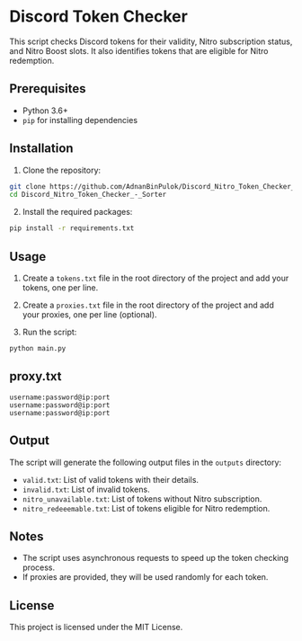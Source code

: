 # Discord Token Checker

This script checks Discord tokens for their validity, Nitro subscription status, and Nitro Boost slots. It also identifies tokens that are eligible for Nitro redemption.

## Prerequisites

- Python 3.6+
- `pip` for installing dependencies

## Installation

1. Clone the repository:

```bash
git clone https://github.com/AdnanBinPulok/Discord_Nitro_Token_Checker_-_Sorter
cd Discord_Nitro_Token_Checker_-_Sorter
```

2. Install the required packages:

```bash
pip install -r requirements.txt
```

## Usage

1. Create a `tokens.txt` file in the root directory of the project and add your tokens, one per line.
2. Create a `proxies.txt` file in the root directory of the project and add your proxies, one per line (optional).

3. Run the script:

```bash
python main.py
```

## proxy.txt
```
username:password@ip:port
username:password@ip:port
username:password@ip:port
``` 

## Output

The script will generate the following output files in the `outputs` directory:

- `valid.txt`: List of valid tokens with their details.
- `invalid.txt`: List of invalid tokens.
- `nitro_unavailable.txt`: List of tokens without Nitro subscription.
- `nitro_redeeemable.txt`: List of tokens eligible for Nitro redemption.

## Notes

- The script uses asynchronous requests to speed up the token checking process.
- If proxies are provided, they will be used randomly for each token.

## License

This project is licensed under the MIT License.
